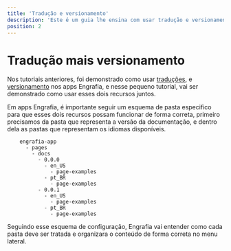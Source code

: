 ```yaml
---
title: 'Tradução e versionamento'
description: 'Este é um guia lhe ensina com usar tradução e versionamento em um app Engrafia.'
position: 2
---
```


# Tradução mais versionamento

Nos tutoriais anteriores, foi demonstrado como usar [traduções](/0.1.0/pt_BR/Tutoriais/translation), e [versionamento](/0.1.0/pt_BR/Tutoriais/versioning) nos apps Engrafia, e nesse pequeno tutorial, vai ser demonstrado como usar esses dois recursos juntos.

Em apps Engrafia, é importante seguir um esquema de pasta especifico para que esses dois recursos possam funcionar de forma correta, primeiro precisamos da pasta que representa a versão da documentação, e dentro dela as pastas que representam os idiomas disponíveis.

```mdx
    engrafia-app
      - pages
        - docs
          - 0.0.0
            - en_US
              - page-examples
            - pt_BR
              - page-examples
          - 0.0.1
            - en_US
              - page-examples
            - pt_BR
              - page-examples
```

Seguindo esse esquema de configuração, Engrafia vai entender como cada pasta deve ser tratada e organizara o conteúdo de forma correta no menu lateral.
